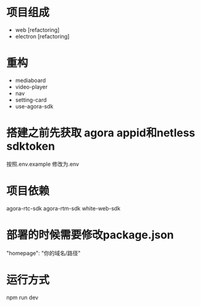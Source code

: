 # 项目组成
  * web [refactoring]
  * electron [refactoring]
  
# 重构
  - mediaboard
  - video-player
  - nav
  - setting-card
  - use-agora-sdk

# 搭建之前先获取 agora appid和netless sdktoken
  按照.env.example
  修改为.env

# 项目依赖
  agora-rtc-sdk
  agora-rtm-sdk
  white-web-sdk

# 部署的时候需要修改package.json
  "homepage": "你的域名/路径"

# 运行方式
  npm run dev